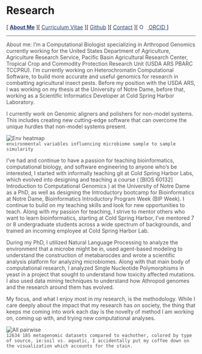 # Research

<div style="display: inline;">[ <b><a href="/index.md">About Me</a></b> ][ <a href="/cv.md">Curriculum Vitae</a> ][ <a href="https://github.com/molikd">Github</a> ][ <a HREF="/contact.md">Contact</a> ][ <div style="display: inherit;" itemscope itemtype="https://schema.org/Person"><a itemprop="sameAs" content="https://orcid.org/0000-0003-3192-6538" href="https://orcid.org/0000-0003-3192-6538" target="orcid.widget" rel="me noopener noreferrer"> <img src="https://orcid.org/sites/default/files/images/orcid_16x16.png" style="width:1em;margin-right:.5em;border-width:1px" alt="ORCID iD icon"> ORCID </a></div>]</div>

---
<!-- 
Hello. Nice to meet you. I suppose that’s kind of a misnomer, I’m not actually meeting you. In fact, I wrote this before you read this, probably far before you read this, and now you’re reading this. Not to say that I wouldn’t like to you meet you, I very well may like to meet you, could be interesting, I bet you are a very interesting person with very interesting things to say, and if we were to meet, we would probably get along famously, however, written message, not current, so no, not actually meeting me (not that I wouldn’t mind meeting you). 

Anyways, congrats! You found the secret message. Good on you. Send me an email with the subject “I found the crab racoons” yes, I know its crab rangoons not crab racoons, and I’ll send you an email back.
-->

About me: I’m a Computational Biologist specializing in Arthropod Genomics currently working for the United States Department of Agriculture, Agriculture Research Service, Pacific Basin Agricultural Research Center, Tropical Crop and Commodity Protection Research Unit (USDA ARS PBARC TCCPRU). I’m currently working on Heterochromatin Computational Software, to build more accurate and useful genomics for research in combatting agricultural insect pests. Before my position with the USDA ARS, I was working on my thesis at the University of Notre Dame, before that, working as a Scientific Informatics Developer at Cold Spring Harbor Laboratory. 

I currently work on Genomic aligners and polishers for non-model systems. This includes creating new cutting-edge software that can overcome the unique hurdles that non-model systems present. 

![Env heatmap](assets/heatmap-1.png)<br>
`environmental variables influencing microbiome sample to sample simularity`

I’ve had and continue to have a passion for teaching bioinformatics, computational biology, and software engineering to anyone who’s be interested, I started with informally teaching git at Cold Spring Harbor Labs, which evolved into designing and teaching a course ( [BIOS 60132] Introduction to Computational Genomics ) at the University of Notre Dame as a PhD, as well as designing the Introductory bootcamp for Bioinformatics at Notre Dame, Bioinformatics Introductory Program Week (BIP Week). I continue to build on my teaching skills and look for new opportunities to teach. Along with my passion for teaching, I strive to mentor others who want to learn bioinformatics, starting at Cold Spring Harbor, I’ve mentored 7 or 8 undergraduate students across a wide spectrum of backgrounds, and trained an incoming employee at Cold Spring Harbor Lab. 

During my PhD, I utilized Natural Language Processing to analyze the environment that a microbe might be in, used agent-based modeling to understand the construction of metabarocdes and wrote a scientific analysis platform for analyzing microbiomes. Along with that main body of computational research, I analyzed Single Nucleotide Polymorphisms in yeast in a project that sought to understand how toxicity affected mutations. I also used data mining techniques to understand how Athropod genomes and the research around them has evolved. 

My focus, and what I enjoy most in my research, is the methodology. While I care deeply about the impact that my research has on society, the thing that keeps me coming into work each day is the novelty of method I am working on, coming up with, and trying new computational analyses. 

![All pairwise](assets/dendogram-1.png)<br>
`12634 18S metagenomic datasets compared to eachother, colored by type of source, ie:soil vs. aquatic, I accidentally put my coffee down on the visualization which accounts for the stain.`

<meta name="keywords" content="David Molik, Molik, Metagenetic, Metabarcoding"/>
<meta name="description" content="David Molik's research interests: Expploring Metagenetic and Metabarcoding analysis"/>
<meta name="subject" content="david.molik.co : A Personal Webpage">
<!-- <style>body {background-color: #cee4ae; color: #4d4d4d;} -->
<style>
img { border-width: 1px; border-color: #A9A9A9;}
a:link { color: 	#264073; }
a:visited { color: #264073; }
a:hover { color: #264073; }
a:active { color: #003399; }
hr {	background: #595959; }
blockquote { border-left: 1px solid #595959; }
code { color: #4d4d4d; }
p { color: #4d4d4d; } 
p.view { display: none; }
</style>

